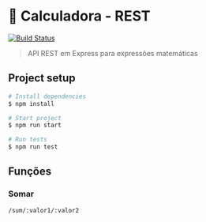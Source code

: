 # :iphone: Calculadora - REST

[![Build Status](https://travis-ci.com/henriquelorenzini/calculadora-rest.svg?branch=master)](https://travis-ci.com/henriquelorenzini/calculadora-rest)

> API REST em Express para expressões matemáticas

## Project setup

```bash
# Install dependencies
$ npm install

# Start project
$ npm run start

# Run tests
$ npm run test
```

## Funções

### Somar

`/sum/:valor1/:valor2`
